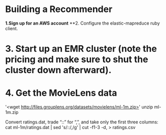 # Building a Recommender
**1.Sign up for an AWS account**
**2. Configure the elastic-mapreduce ruby client.
# 3. Start up an EMR cluster (note the pricing and make sure to shut the cluster down afterward).

# 4. Get the MovieLens data
'<wget http://files.grouplens.org/datasets/movielens/ml-1m.zip>'
unzip ml-1m.zip

Convert ratings.dat, trade “::” for “,”, and take only the first three columns:
cat ml-1m/ratings.dat | sed 's/::/,/g' | cut -f1-3 -d, > ratings.csv
